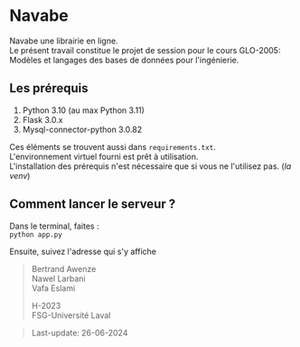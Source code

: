 # Navabe
Navabe une librairie en ligne.  
Le présent travail constitue le projet de session pour le cours GLO-2005: Modèles et langages des bases de données pour l'ingénierie.

## Les prérequis
1. Python 3.10 (au max Python 3.11)
2. Flask 3.0.x
3. Mysql-connector-python 3.0.82   

Ces éléments se trouvent aussi dans `requirements.txt`.  
L'environnement virtuel fourni est prêt à utilisation.  
L'installation des prérequis n'est nécessaire que si vous ne l'utilisez pas. (_la venv_)
## Comment lancer le serveur ?
Dans le terminal, faites :  
`python app.py`  

Ensuite, suivez l'adresse qui s'y affiche

 
> Bertrand Awenze  
> Nawel Larbani  
> Vafa Eslami
> 
> H-2023  
> FSG-Université Laval

> Last-update: 26-06-2024